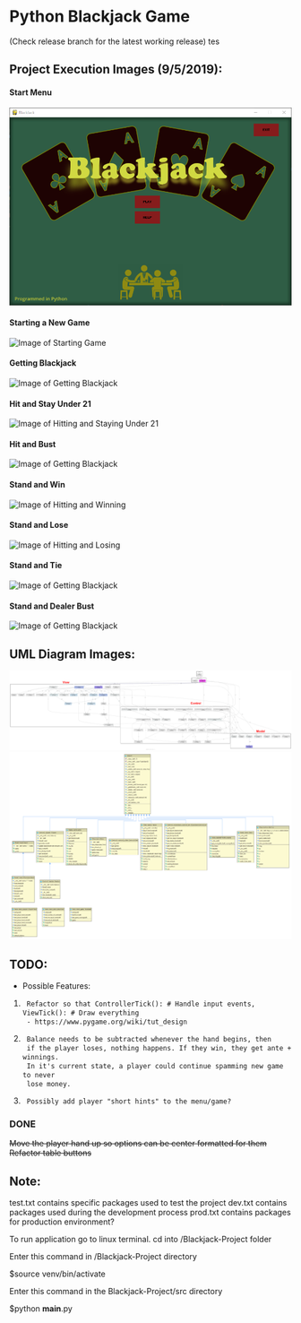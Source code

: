 # Python Blackjack Game
(Check release branch for the latest working release) tes

## Project Execution Images (9/5/2019):
#### Start Menu
![Image of Starting Menu](https://github.com/TrevorMcDougald/Blackjack/blob/master/doc/game_images/Starting_menu.PNG)
#### Starting a New Game
![Image of Starting Game](https://github.com/TrevorMcDougald/Blackjack/blob/master/doc/game_images/Start_game.PNG)
#### Getting Blackjack
![Image of Getting Blackjack](https://github.com/TrevorMcDougald/Blackjack/blob/master/doc/game_images/Blackjack.PNG)
#### Hit and Stay Under 21
![Image of Hitting and Staying Under 21](https://github.com/TrevorMcDougald/Blackjack/blob/master/doc/game_images/Hit_under_21.PNG)
#### Hit and Bust
![Image of Getting Blackjack](https://github.com/TrevorMcDougald/Blackjack/blob/master/doc/game_images/Hit_over_21.PNG)
#### Stand and Win
![Image of Hitting and Winning](https://github.com/TrevorMcDougald/Blackjack/blob/master/doc/game_images/Stand_and_win.PNG)
#### Stand and Lose
![Image of Hitting and Losing](https://github.com/TrevorMcDougald/Blackjack/blob/master/doc/game_images/Stand_and_lose.PNG)
#### Stand and Tie
![Image of Getting Blackjack](https://github.com/TrevorMcDougald/Blackjack/blob/master/doc/game_images/Stand_and_tie.PNG)
#### Stand and Dealer Bust
![Image of Getting Blackjack](https://github.com/TrevorMcDougald/Blackjack/blob/master/doc/game_images/dealer_bust.PNG)

## UML Diagram Images:
![Image of Call Diagram](https://github.com/CS4398-SM-Group2/Blackjack-Project/blob/feature/doc/UML_Call_Diagram.png)
![Image of Class Diagram](https://github.com/CS4398-SM-Group2/Blackjack-Project/blob/feature/doc/Blackjack_Classes.png)

## TODO:
- Possible Features:
1.      Refactor so that ControllerTick(): # Handle input events, ViewTick(): # Draw everything
        - https://www.pygame.org/wiki/tut_design
          
2.      Balance needs to be subtracted whenever the hand begins, then
        if the player loses, nothing happens. If they win, they get ante + winnings.
        In it's current state, a player could continue spamming new game to never
        lose money. 
        
3.      Possibly add player "short hints" to the menu/game?
 
### DONE
~~Move the player hand up so options can be center formatted for them~~
~~Refactor table buttons~~


## Note:
test.txt contains specific packages used to test the project
dev.txt contains packages used during the development process
prod.txt contains packages for production environment?

To run application go to linux terminal.
cd into /Blackjack-Project folder

Enter this command in /Blackjack-Project directory

$source venv/bin/activate

Enter this command in the Blackjack-Project/src directory

$python __main__.py


